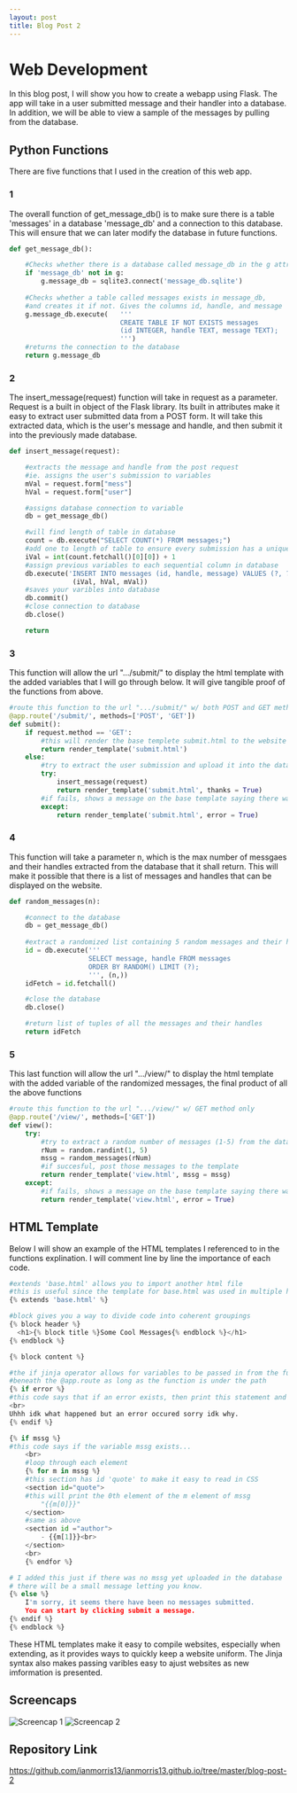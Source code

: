 ```yaml
---
layout: post
title: Blog Post 2
---
```

# Web Development

In this blog post, I will show you how to create a webapp using Flask. The app will take in a user submitted message and their handler into a database. In addition, we will be able to view a sample of the messages by pulling from the database.

## Python Functions

There are five functions that I used in the creation of this web app. 

### 1
The overall function of get_message_db() is to make sure there is a table 'messages' in a database 'message_db' and a connection to this database. This will ensure that we can later modify the database in future functions.


```python
def get_message_db():

    #Checks whether there is a database called message_db in the g attribute of the app
    if 'message_db' not in g:
        g.message_db = sqlite3.connect('message_db.sqlite')
        
    #Checks whether a table called messages exists in message_db, 
    #and creates it if not. Gives the columns id, handle, and message
    g.message_db.execute(   '''
                            CREATE TABLE IF NOT EXISTS messages 
                            (id INTEGER, handle TEXT, message TEXT);
                            ''')
    #returns the connection to the database
    return g.message_db
```

### 2
The insert_message(request) function will take in request as a parameter. Request is a built in object of the Flask library. Its built in attributes make it easy to extract user submitted data from a POST form. It will take this extracted data, which is the user's message and handle, and then submit it into the previously made database.


```python
def insert_message(request):

    #extracts the message and handle from the post request
    #ie. assigns the user's submission to variables 
    mVal = request.form["mess"]
    hVal = request.form["user"]

    #assigns database connection to variable
    db = get_message_db()

    #will find length of table in database
    count = db.execute("SELECT COUNT(*) FROM messages;")
    #add one to length of table to ensure every submission has a unique id
    iVal = int(count.fetchall()[0][0]) + 1
    #assign previous variables to each sequential column in database
    db.execute('INSERT INTO messages (id, handle, message) VALUES (?, ?, ?)',
                (iVal, hVal, mVal))
    #saves your varibles into database
    db.commit()
    #close connection to database
    db.close()

    return 
```

### 3
This function will allow the url ".../submit/" to display the html template with the added variables that I will go through below. It will give tangible proof of the functions from above.


```python
#route this function to the url ".../submit/" w/ both POST and GET methods usable
@app.route('/submit/', methods=['POST', 'GET'])
def submit():
    if request.method == 'GET':
        #this will render the base templete submit.html to the website when there has not been a post method submitted
        return render_template('submit.html')
    else:
        #try to extract the user submission and upload it into the database
        try:
            insert_message(request)
            return render_template('submit.html', thanks = True)
        #if fails, shows a message on the base template saying there was an error
        except:
            return render_template('submit.html', error = True)
```

### 4
This function will take a parameter n, which is the max number of messgaes and their handles extracted from the database that it shall return. This will make it possible that there is a list of messages and handles that can be displayed on the website.


```python
def random_messages(n):

    #connect to the database
    db = get_message_db()
    
    #extract a randomized list containing 5 random messages and their handles
    id = db.execute('''
                    SELECT message, handle FROM messages 
                    ORDER BY RANDOM() LIMIT (?);
                    ''', (n,))
    idFetch = id.fetchall()

    #close the database
    db.close()

    #return list of tuples of all the messages and their handles
    return idFetch
```

### 5
This last function will allow the url ".../view/" to display the html template with the added variable of the randomized messages, the final product of all the above functions


```python
#route this function to the url ".../view/" w/ GET method only
@app.route('/view/', methods=['GET'])
def view():
    try:
        #try to extract a random number of messages (1-5) from the database
        rNum = random.randint(1, 5)
        mssg = random_messages(rNum)
        #if succesful, post those messages to the template
        return render_template('view.html', mssg = mssg)
    except:
        #if fails, shows a message on the base template saying there was an error
        return render_template('view.html', error = True)
```

## HTML Template
Below I will show an example of the HTML templates I referenced to in the functions explination. I will comment line by line the importance of each code.


```python
#extends 'base.html' allows you to import another html file 
#this is useful since the template for base.html was used in multiple html files
{% extends 'base.html' %}

#block gives you a way to divide code into coherent groupings
{% block header %}
  <h1>{% block title %}Some Cool Messages{% endblock %}</h1>
{% endblock %}

{% block content %}

#the if jinja operator allows for variables to be passed in from the functions that are
#beneath the @app.route as long as the function is under the path
{% if error %} 
#this code says that if an error exists, then print this statement and end
<br>
Uhhh idk what happened but an error occured sorry idk why.
{% endif %}

{% if mssg %}
#this code says if the variable mssg exists...
    <br>
    #loop through each element
    {% for m in mssg %}
    #this section has id 'quote' to make it easy to read in CSS
    <section id="quote">
    #this will print the 0th element of the m element of mssg
        "{{m[0]}}"
    </section>
    #same as above
    <section id ="author">
        - {{m[1]}}<br>
    </section>
    <br>
    {% endfor %}

# I added this just if there was no mssg yet uploaded in the database
# there will be a small message letting you know.
{% else %}
    I'm sorry, it seems there have been no messages submitted. 
    You can start by clicking submit a message.
{% endif %}
{% endblock %}

```

These HTML templates make it easy to compile websites, especially when extending, as it provides ways to quickly keep a website uniform. The Jinja syntax also makes passing varibles easy to ajust websites as new imformation is presented.

## Screencaps

![Screencap 1](ianmorris13.github.io/static/images/scrnshtOne.png "Screencap 1")
![Screencap 2](ianmorris13.github.io/static/images/scrnshtTwo.png "Screencap 2")

## Repository Link
https://github.com/ianmorris13/ianmorris13.github.io/tree/master/blog-post-2
